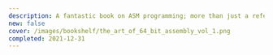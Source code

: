 ```yaml
---
description: A fantastic book on ASM programming; more than just a reference, as it presents a wide context (including algorithms and questions). The large size is not a problem, as it's possible to read a part of it, and still form a consistent knowledge; also, note that there is a NASM translation for those programming on Linux.
new: false
cover: /images/bookshelf/the_art_of_64_bit_assembly_vol_1.png
completed: 2021-12-31
---
```

